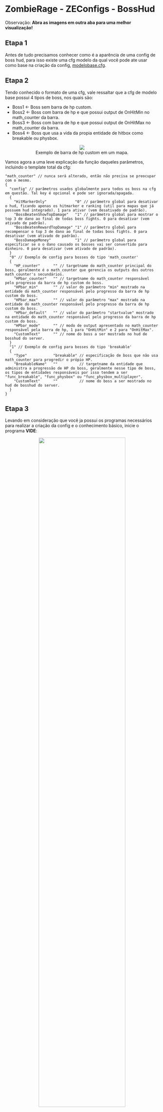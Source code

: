 # ZombieRage - ZEConfigs - BossHud
Observação: **Abra as imagens em outra aba para uma melhor visualização!**

## Etapa 1
Antes de tudo precisamos conhecer como é a aparência de uma config de boss hud, para isso existe uma cfg modelo da qual você pode ate usar como base na criação da config, [modelobase.cfg](/ZEConfigs/bosshud/modelobase.cfg).

## Etapa 2
Tendo conhecido o formato de uma cfg, vale ressaltar que a cfg de modelo base possui 4 tipos de boss, nos quais são:
- Boss1 <- Boss sem barra de hp custom. 
- Boss2 <- Boss com barra de hp e que possui output de OnHitMin no math_counter da barra.
- Boss3 <- Boss com barra de hp e que possui output de OnHitMax no math_counter da barra.
- Boss4 <- Boss que usa a vida da propia entidade de hitbox como breakable ou physbox.

<p align="center">
  <img src="https://cdn.zrage.cf/file/zrgbrasil/misc/githubfiles/public/bosshud_1.png" /><br>
  Exemplo de barra de hp custom em um mapa.
</p>

Vamos agora a uma leve explicação da função daqueles parâmetros, incluindo o template total da cfg:
```
"math_counter" // nunca será alterado, então não precisa se preocupar com o mesmo.
{
  "config" // parâmetros usados globalmente para todos os boss na cfg em questão. Tal key é opcional e pode ser ignorada/apagada.
  {
    "HitMarkerOnly"             "0"	// parâmetro global para desativar o hud, ficando apenas os hitmarker e ranking (util para mapas que já possuem hud integrado). 1 para ativar (vem desativado de padrão).
    "BossBeatenShowTopDamage"   "1"	// parâmetro global para mostrar o top 3 de dano ao final de todas boss fights. 0 para desativar (vem ativado de padrão). 	
    "BossBeatenRewardTopDamage" "1"	// parâmetro global para recompensar o top 3 de dano ao final de todas boss fights. 0 para desativar (vem ativado de padrão).
    "BossDamageMoney"           "1"	// parâmetro global para especificar se o o dano causado os bosses vai ser convertido para dinheiro. 0 para desativar (vem ativado de padrão).
  }
  "0" // Exemplo de config para bosses do tipo 'math_counter'
  {
    "HP_counter"      "" // targetname do math_counter principal do boss, geralmente é o math_counter que gerencia os outputs dos outros math_counter's secundários.
    "HPbar_counter"   "" // targetname do math_counter responsável pelo progresso da barra de hp custom do boss. 	
    "HPbar_min"       "" // valor do parâmetro "min" mostrado na entidade do math_counter responsável pelo progresso da barra de hp custom do boss. 	
    "HPbar_max"       "" // valor do parâmetro "max" mostrado na entidade do math_counter responsável pelo progresso da barra de hp custom do boss. 	
    "HPbar_default"   "" // valor do parâmetro "startvalue" mostrado na entidade do math_counter responsável pelo progresso da barra de hp custom do boss. 		
    "HPbar_mode"      "" // modo de output apresentado no math_counter responsável pela barra de hp, 1 para "OnHitMin" e 2 para "OnHitMax".	
    "CustomText"      "" // nome do boss a ser mostrado no hud de bosshud do server.
  }
  "1" // Exemplo de config para bosses do tipo 'breakable'
  {
    "Type"            "breakable" // especificação de boss que não usa math_counter para progredir o própio HP.
    "BreakableName"   ""          // targetname da entidade que administra a progressão de HP do boss, geralmente nesse tipo de boss, os tipos de entidades responsáveis por isso tendem a ser "func_breakable", "func_physbox" ou "func_physbox_multiplayer".
    "CustomText"      ""          // nome do boss a ser mostrado no hud de bosshud do server.
  }
}
```

## Etapa 3
Levando em consideração que você ja possui os programas necessários para realizar a criação da config e o conhecimento básico, inicie o programa **VIDE**:
<p align="center">
  <img src="https://cdn.zrage.cf/file/zrgbrasil/misc/githubfiles/public/bosshud_2.png" width="75%" /><br>
</p>

Após isso vá ate a aba **TOOLS** e logo em seguida **ENTITY LUMP EDITOR**:
<p align="center">
  <img src="https://cdn.zrage.cf/file/zrgbrasil/misc/githubfiles/public/bosshud_3.png" width="75%" /><br>
</p>

Após isso vá ate a aba **FILE**, depois **OPEN**, localize o mapa em questão e selecione-o:
<p align="center">
  <img src="https://cdn.zrage.cf/file/zrgbrasil/misc/githubfiles/public/bosshud_4.png" width="75%" /><br>
</p>

### Criando uma cfg para boss do tipo math_counter
Após isso todas as entidades do mapa selecionado vão ser listadas, porém o que buscamos são apenas as entidades de vida dos bosses ou seja `"math_counter"` ou `"func_breakable/physbox"` por exemplo, então vamos procurar por um destes através do **FILTER OPTIONS**:
<p align="center">
  <img src="https://cdn.zrage.cf/file/zrgbrasil/misc/githubfiles/public/bosshud_5.png" width="75%" /><br>
</p>

Realizamos a busca e achamos alguns bosses que progridem sua vida através de `math_counter`, se temos a informação de que o boss não possui barra de HP custom, então todos os parâmetros **"HPbar"** na cfg serão desconsiderados, nesse caso você so vai usar o targetname do counter de HP principal e o nome do boss para este tipo de boss.<br>
Agora se o Boss possui barra de HP custom que é o caso do mapa mostrado acima, então vamos precisar achar o `math_counter` principal e o `math_counter` que progride a barra de hp, se acharmos estes 2, teremos tudo de que precisamos.

Vamos procurar então pelas informações que precisamos para este tipo de boss, já que eu procuro por um boss específico chamado *"pirate"*, vou digitar na barra de filtragem por *"pirate_hp"* para tentar achar o `math_counter` principal que é o counter que administra os outros:
<p align="center">
  <img src="https://cdn.zrage.cf/file/zrgbrasil/misc/githubfiles/public/bosshud_6.png" width="75%" /><br>
</p>

Como se pode observar pelos outputs deste `math_counter`, ele é o nosso counter principal pois ele administra outro counter de hp backup e outro counter responsável por certos eventos do boss, logo vamos adicionar o targetname *"pirate_counter"* no parâmetro **"HP_counter"** da nossa cfg.

Agora precisamos do `math_counter` responsável pela barra de hp, achar esse counter é a parte mais facil pois este counter é responsável por matar todas as entidades do boss quando a barra de hp do mesmo é zerada, logo vamos procurar por um counter que possua outputs responsáveis por matar as entidades do boss:
<p align="center">
  <img src="https://cdn.zrage.cf/file/zrgbrasil/misc/githubfiles/public/bosshud_7.png" width="75%" /><br>
</p>

Como se pode observar pelos outputs de Kill deste `math_counter`, ele é o counter responsável pela barra de hp, logo vamos adicionar o targetname *"pirate_hp_iterations"* ao parâmetro **"HPbar_counter"** da nossa cfg.

Agora so falta o resto das informações sobre os parâmetros **"HPbar"**, estes que serão encontrados também no `math_counter` responsável pela barra de HP:
```
  "HPbar_min"  será definido pelo valor "0" através do parâmetro "min" 
  "HPbar_max"  será definido pelo valor "5" através do parâmetro "max" 
  "HPbar_default"  será definido pelo valor "5" através do parâmetro "startvalue"
  "HPbar_mode" será definido pelo valor "1" por ter outputs do tipo "OnHitMin"
  "CustomText"  será o definido pelo nome do nosso boss que será "pirate"
```

Pronto, seguindo estes passos ate o momento, você finalizou a cfg de um boss que usa barra de hp custom.

### Criando uma cfg para boss do tipo breakable
Caso o boss não utilize `math_counter`, ele será do tipo **"breakable"**, ou seja precisamos achar um boss que administre a própia vida através de um `func_breakable`, `func_physbox` ou `func_physxbox_multiplayer`:
<p align="center">
  <img src="https://cdn.zrage.cf/file/zrgbrasil/misc/githubfiles/public/bosshud_8.png" width="75%" /><br>
</p>

Realizamos a busca e achamos um boss que progride sua vida através de `func_breakable`, então ja podemos especificá-lo como tipo **"breakable"** juntamente com o seu targetname na nossa cfg.

Enfim todas informações de que precisamos para esse tipo de boss apareceram, pois sabemos o targetname e sabemos que tipo de boss é, então vamos anotar na nossa config:
<p align="center">
  <img src="https://cdn.zrage.cf/file/zrgbrasil/misc/githubfiles/public/bosshud_9.png" width="75%" /><br>
</p>

Agora so falta o nome do boss para inserir no parâmetro **"CustomText"**, dá para descobrir isso facilmente através de uma leve pesquisada com o targetname do breakable no **FILTER OPTIONS**:
<p align="center">
  <img src="https://cdn.zrage.cf/file/zrgbrasil/misc/githubfiles/public/bosshud_10.png" width="75%" /><br>
</p>

Como se pode observar, achamos uma entidade chamada BossEnds e ele possui um output com uma mensagem de chat nos dizendo o nome do boss, *BUTTERFLY*.

## Etapa 4
Agora possuimos todas as informações de que precisamos acerca dos determinados tipos de boss.
Vamos então fazer uma copia local da nossa [modelobase.cfg](/ZEConfigs/bosshud/modelobase.cfg) e colocar todas as informações de que temos sobre os Bosses.

Você deve fazer isso para todos os bosses do mapa, quando finalmente terminar o trabalho, você deve salvar em formato CFG com o nome do mapa em questão, por exemplo **ze_shroomforest_p6.cfg**:
<p align="center">
  <img src="https://cdn.zrage.cf/file/zrgbrasil/misc/githubfiles/public/bosshud_11.png" width="75%" /><br>
</p>
